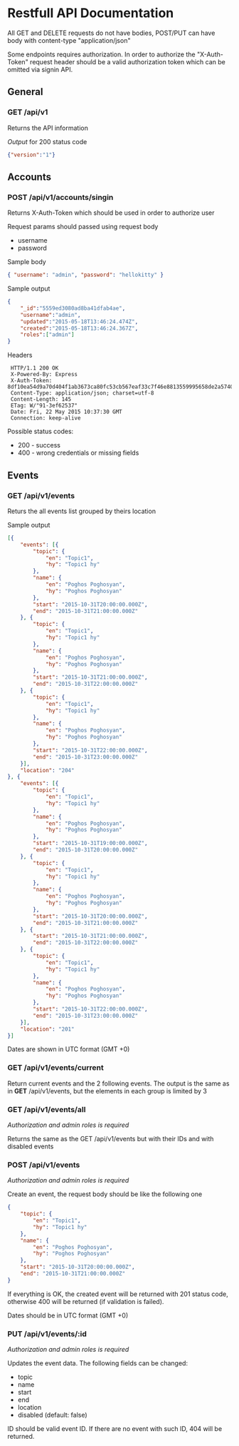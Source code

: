 # Restfull API Documentation


All GET and DELETE requests do not have bodies, POST/PUT can have body with content-type "application/json"

Some endpoints requires authorization. In order to authorize the "X-Auth-Token" request header should be a valid authorization token which can be omitted via signin API.

## General

### GET /api/v1

Returns the API information

*Output* for 200 status code
```json
{"version":"1"}
```

## Accounts

### POST /api/v1/accounts/singin

Returns X-Auth-Token which should be used in order to authorize user

Request params should passed using request body
* username
* password

Sample body
```json
{ "username": "admin", "password": "hellokitty" }
```

Sample output
```json
{
	"_id":"5559ed3080ad8ba41dfab4ae",
	"username":"admin",
	"updated":"2015-05-18T13:46:24.474Z",
	"created":"2015-05-18T13:46:24.367Z",
	"roles":["admin"]
}
```
Headers
```
 HTTP/1.1 200 OK
 X-Powered-By: Express
 X-Auth-Token: 8df10ea54d9a70d404f1ab3673ca80fc53cb567eaf33c7f46e8813559995658de2a574052ab6f942561f7ec8af1d9f5d0fbb11379bd3c6116ce712a88e0bb85c
 Content-Type: application/json; charset=utf-8
 Content-Length: 145
 ETag: W/"91-3ef62537"
 Date: Fri, 22 May 2015 10:37:30 GMT
 Connection: keep-alive
```
Possible status codes:
* 200 - success
* 400 - wrong credentials or missing fields

## Events
### **GET** /api/v1/events
Returs the all events list grouped by theirs location

Sample output
```json
[{
    "events": [{
        "topic": {
            "en": "Topic1",
            "hy": "Topic1 hy"
        },
        "name": {
            "en": "Poghos Poghosyan",
            "hy": "Poghos Poghosyan"
        },
        "start": "2015-10-31T20:00:00.000Z",
        "end": "2015-10-31T21:00:00.000Z"
    }, {
        "topic": {
            "en": "Topic1",
            "hy": "Topic1 hy"
        },
        "name": {
            "en": "Poghos Poghosyan",
            "hy": "Poghos Poghosyan"
        },
        "start": "2015-10-31T21:00:00.000Z",
        "end": "2015-10-31T22:00:00.000Z"
    }, {
        "topic": {
            "en": "Topic1",
            "hy": "Topic1 hy"
        },
        "name": {
            "en": "Poghos Poghosyan",
            "hy": "Poghos Poghosyan"
        },
        "start": "2015-10-31T22:00:00.000Z",
        "end": "2015-10-31T23:00:00.000Z"
    }],
    "location": "204"
}, {
    "events": [{
        "topic": {
            "en": "Topic1",
            "hy": "Topic1 hy"
        },
        "name": {
            "en": "Poghos Poghosyan",
            "hy": "Poghos Poghosyan"
        },
        "start": "2015-10-31T19:00:00.000Z",
        "end": "2015-10-31T20:00:00.000Z"
    }, {
        "topic": {
            "en": "Topic1",
            "hy": "Topic1 hy"
        },
        "name": {
            "en": "Poghos Poghosyan",
            "hy": "Poghos Poghosyan"
        },
        "start": "2015-10-31T20:00:00.000Z",
        "end": "2015-10-31T21:00:00.000Z"
    }, {
        "start": "2015-10-31T21:00:00.000Z",
        "end": "2015-10-31T22:00:00.000Z"
    }, {
        "topic": {
            "en": "Topic1",
            "hy": "Topic1 hy"
        },
        "name": {
            "en": "Poghos Poghosyan",
            "hy": "Poghos Poghosyan"
        },
        "start": "2015-10-31T22:00:00.000Z",
        "end": "2015-10-31T23:00:00.000Z"
    }],
    "location": "201"
}]
```

Dates are shown in UTC format (GMT +0)

### **GET** /api/v1/events/current
Return current events and the 2 following events. The output is the same as in **GET** /api/v1/events, but the elements in each group is limited by 3




### **GET** /api/v1/events/all
*Authorization and admin roles is required*

Returns the same as the GET /api/v1/events but with their IDs and with disabled events

### **POST** /api/v1/events
*Authorization and admin roles is required*

Create an event, the request body should be like the following one
```json
{
    "topic": {
        "en": "Topic1",
        "hy": "Topic1 hy"
    },
    "name": {
        "en": "Poghos Poghosyan",
        "hy": "Poghos Poghosyan"
    },
    "start": "2015-10-31T20:00:00.000Z",
    "end": "2015-10-31T21:00:00.000Z"
}
```

If everything is OK, the created event will be returned with 201 status code, otherwise 400 will be returned (if validation is failed).

Dates should be in UTC format (GMT +0)

### **PUT** /api/v1/events/:id
*Authorization and admin roles is required*

Updates the event data. The following fields can be changed:
* topic
* name
* start
* end
* location
* disabled (default: false)

ID should be valid event ID. If there are no event with such ID, 404 will be returned.
